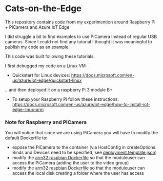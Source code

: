 # Cats-on-the-Edge
This repository contains code from my experimention around Raspberry Pi + PiCamera and Azure IoT Edge

I did struggle a bit to find examples to use PiCamera instead of regular USB cameras. Since I could not find any tutorial I thought it was meaningful to publish my code as an example.

This code was built following these tutorials:

I first debugged my code on a Linux VM: 
- Quickstart for Linux devices:
https://docs.microsoft.com/en-us/azure/iot-edge/quickstart-linux

.. and then deployed it on a raspberry Pi 3 module B+
- To setup your Raspberry Pi follow these instructions: https://docs.microsoft.com/en-us/azure/iot-edge/how-to-install-iot-edge-linux-arm

### Note for Raspberry and PiCamera
You will notice that since we are using PiCamera you will have to modify the default Dockerfile to:
- expose the PiCamera to the container (via HostConfig in createOptions: Binds and Devices need to be specified, see [deployment.template.json](https://github.com/elenaterenzi/Cats-on-the-Edge/blob/master/CatsontheEdgeSolution/deployment.template.json))
- modify the [arm32 raspbian Dockerfile](https://github.com/elenaterenzi/Cats-on-the-Edge/blob/master/CatsontheEdgeSolution/modules/cameracapture/arm32.Dockerfile) so that the moduleuser can access the PiCamera (adding the user to the video group)
- modify the [arm32 raspbian Dockerfile](https://github.com/elenaterenzi/Cats-on-the-Edge/blob/master/CatsontheEdgeSolution/modules/cameracapture/arm32.Dockerfile) so that the moduleuser can access the local disk creating a folder where the user has access
